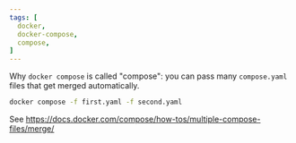 ```yaml
---
tags: [
  docker,
  docker-compose,
  compose,
]
---
```

Why `docker compose` is called "compose": you can pass many `compose.yaml` files that get merged automatically.

```sh
docker compose -f first.yaml -f second.yaml
```

See https://docs.docker.com/compose/how-tos/multiple-compose-files/merge/

